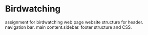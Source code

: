 # Birdwatching
assignment for birdwatching web page
website structure for header. navigation bar. main content.sidebar. footer structure and CSS.
